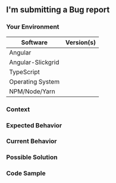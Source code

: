 <!---
Thanks for filing an issue! However, before you submit, please read the following:
1. Search open/closed issues before submitting since someone might have asked the same thing before!
2. Is it really an issue or is it a question? If it's a question, have you considered asking on Stack Overflow?
-->

## I'm submitting a Bug report

### Your Environment
<!--- Include as many relevant details as possible about the environment you experienced the bug in -->
| Software          | Version(s) |
| ----------------- | ---------- |
| Angular           |
| Angular-Slickgrid |
| TypeScript        |
| Operating System  |
| NPM/Node/Yarn     |

### Context
<!--- How has this issue affected you? What are you trying to accomplish? -->
<!--- Providing context helps us come up with a solution that is most useful in the real world -->

### Expected Behavior
<!--- Tell us what should happen -->

### Current Behavior
<!--- Tell us what happens instead of the expected behavior -->
<!--- If you are seeing an error, please include the full error message and stack trace -->

### Possible Solution
<!--- Not obligatory, but suggest a fix/reason for the bug -->

### Code Sample
<!-- Please provide Stackblitz, Gist or Code Sample to reproduce the issue -->
